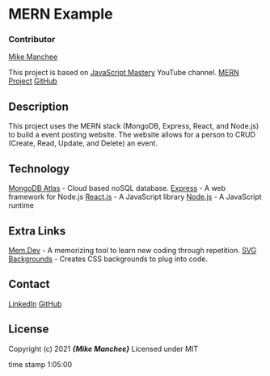 # MERN Example

### Contributor
[Mike Manchee](https://github.com/mmanchee)

This project is based on [JavaScript Mastery](https://www.youtube.com/channel/UCmXmlB4-HJytD7wek0Uo97A) YouTube channel.
[MERN Project](https://www.youtube.com/watch?v=ngc9gnGgUdA&t)
[GitHub](https://github.com/adrianhajdin/project_mern_memories)

## Description
This project uses the MERN stack (MongoDB, Express, React, and Node.js) to build a event posting website. The website allows for a person to CRUD (Create, Read, Update, and Delete) an event. 

## Technology
[MongoDB Atlas](https://www.mongodb.com/cloud/atlas) - Cloud based noSQL database.
[Express](http://expressjs.com/) - A web framework for Node.js
[React.js](https://reactjs.org/) - A JavaScript library
[Node.js](https://nodejs.org/en/) - A JavaScript runtime 
[]()
[]()
[]()

## Extra Links
[Mem.Dev](https://mem.dev/) - A memorizing tool to learn new coding through repetition.
[SVG Backgrounds](https://www.svgbackgrounds.com/) - Creates CSS backgrounds to plug into code.
[]()
[]()
[]()
[]()

## Contact
[LinkedIn]()
[GitHub](https://github.com/mmanchee)

## License
Copyright (c) 2021 **_{Mike Manchee}_**
Licensed under MIT

time stamp 1:05:00